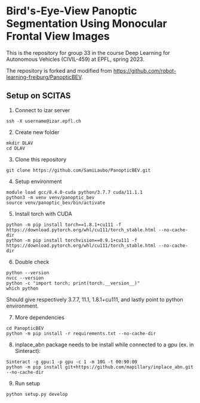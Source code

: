 # Bird's-Eye-View Panoptic Segmentation Using Monocular Frontal View Images

This is the repository for group 33 in the course Deep Learning for Autonomous Vehicles (CIVIL-459) at EPFL, spring 2023.

The repository is forked and modified from https://github.com/robot-learning-freiburg/PanopticBEV.


## Setup on SCITAS
1. Connect to izar server
```shell
ssh -X username@izar.epfl.ch
```

2. Create new folder
```shell
mkdir DLAV
cd DLAV
```

3. Clone this repository
```shell
git clone https://github.com/SamiLaubo/PanopticBEV.git
```

4. Setup environment
```shell
module load gcc/8.4.0-cuda python/3.7.7 cuda/11.1.1
python3 -m venv venv/panoptic_bev
source venv/panoptic_bev/bin/activate
```

5. Install torch with CUDA
```shell
python -m pip install torch==1.8.1+cu111 -f https://download.pytorch.org/whl/cu111/torch_stable.html --no-cache-dir
python -m pip install torchvision==0.9.1+cu111 -f https://download.pytorch.org/whl/cu111/torch_stable.html --no-cache-dir
```

6. Double check
```shell
python --version
nvcc --version
python -c "import torch; print(torch.__version__)"
which python
```

Should give respectively 3.7.7, 11.1, 1.8.1+cu111, and lastly point to python environment.

7. More dependencies
```shell
cd PanopticBEV
python -m pip install -r requirements.txt --no-cache-dir
```

8. inplace_abn package needs to be install while connected to a gpu (ex. in Sinteract):
```shell
Sinteract -g gpu:1 -p gpu -c 1 -m 10G -t 00:90:00
python -m pip install git+https://github.com/mapillary/inplace_abn.git --no-cache-dir
```

9. Run setup
```shell
python setup.py develop
```
